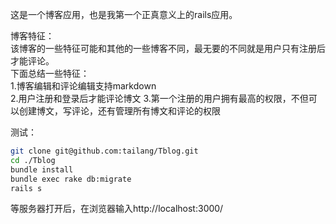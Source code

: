 这是一个博客应用，也是我第一个正真意义上的rails应用。  

博客特征：  
该博客的一些特征可能和其他的一些博客不同，最无要的不同就是用户只有注册后才能评论。  
下面总结一些特征：  
1.博客编辑和评论编辑支持markdown  
2.用户注册和登录后才能评论博文
3.第一个注册的用户拥有最高的权限，不但可以创建博文，写评论，还有管理所有博文和评论的权限  

测试：  
```bash
git clone git@github.com:tailang/Tblog.git
cd ./Tblog
bundle install
bundle exec rake db:migrate
rails s
```
等服务器打开后，在浏览器输入http://localhost:3000/
